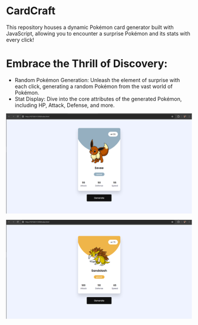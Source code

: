 # CardCraft
This repository houses a dynamic Pokémon card generator built with JavaScript, allowing you to encounter a surprise Pokémon and its stats with every click!

# Embrace the Thrill of Discovery:

* Random Pokémon Generation: Unleash the element of surprise with each click, generating a random Pokémon from the vast world of Pokémon.
* Stat Display: Dive into the core attributes of the generated Pokémon, including HP, Attack, Defense, and more.

![App preview](images/card.png)

![App preview](images/card1.png)
